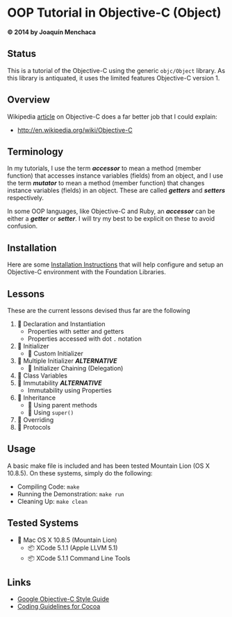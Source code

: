 # OOP Tutorial in Objective-C (Object)
**© 2014 by Joaquín Menchaca**

## Status

This is a tutorial of the Objective-C using the generic `objc/Object` library.  As this library is antiquated, it uses the limited features Objective-C version 1.

## Overview

Wikipedia [article](http://en.wikipedia.org/wiki/Objective-C) on Objective-C does a far better job that I could explain:

* http://en.wikipedia.org/wiki/Objective-C

## Terminology

In my tutorials, I use the term ***accessor*** to mean a method (member function) that accesses instance variables (fields) from an object, and I use the term ***mutator*** to mean a method (member function) that changes instance variables (fields) in an object.  These are called ***getters*** and ***setters*** respectively.

In some OOP languages, like Objective-C and Ruby, an ***accessor*** can be either a ***getter*** or ***setter***.  I will try my best to be explicit on these to avoid confusion.

## Installation

Here are some [Installation Instructions](INSTALL.md) that will help configure and setup an Objective-C environment with the Foundation Libraries.  

## Lessons

These are the current lessons devised thus far are the following

 1. :green_book: Declaration and Instantiation
    * Properties with setter and getters
    * Properties accessed with dot `.` notation
 2. :green_book: Initializer
    * :page_facing_up: Custom Initializer
 3. :green_book: Multiple Initializer ***ALTERNATIVE***
    * :page_facing_up: Initializer Chaining (Delegation)
 4. :green_book: Class Variables
 5. :closed_book: Immutability ***ALTERNATIVE***
    * Immutability using Properties
 6. :green_book: Inheritance
    * :page_facing_up: Using parent methods
    * :page_facing_up: Using `super()`
 7. :green_book: Overriding
 8. :green_book: Protocols

## Usage

A basic make file is included and has been tested Mountain Lion (OS X 10.8.5).  On these systems, simply do the following:

* Compiling Code: `make`
* Running the Demonstration: `make run`
* Cleaning Up: `make clean`

## Tested Systems

* :dvd: Mac OS X 10.8.5 (Mountain Lion)
  * :package:  XCode 5.1.1 (Apple LLVM 5.1)
  * :package:  XCode 5.1.1 Command Line Tools

## Links

* [Google Objective-C Style Guide](http://google-styleguide.googlecode.com/svn/trunk/objcguide.xml)  
* [Coding Guidelines for Cocoa](https://developer.apple.com/library/mac/documentation/Cocoa/Conceptual/CodingGuidelines/CodingGuidelines.pdf)
